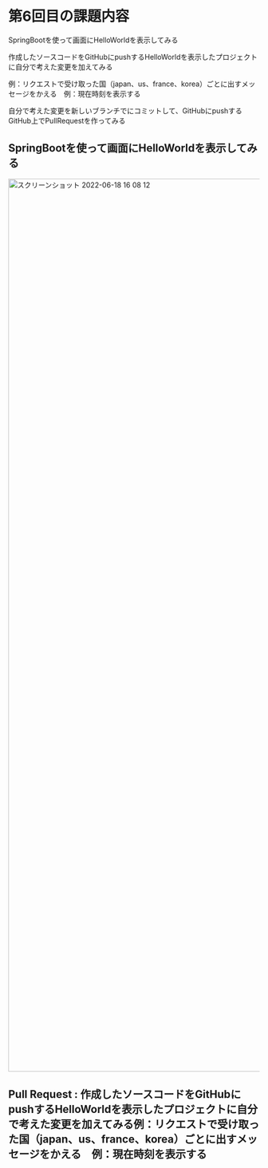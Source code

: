 # 第6回目の課題内容
SpringBootを使って画面にHelloWorldを表示してみる

作成したソースコードをGitHubにpushするHelloWorldを表示したプロジェクトに自分で考えた変更を加えてみる

例：リクエストで受け取った国（japan、us、france、korea）ごとに出すメッセージをかえる　例：現在時刻を表示する

自分で考えた変更を新しいブランチでにコミットして、GitHubにpushするGitHub上でPullRequestを作ってみる

## SpringBootを使って画面にHelloWorldを表示してみる
<img width="1792" alt="スクリーンショット 2022-06-18 16 08 12" src="https://user-images.githubusercontent.com/103312458/174427031-b93a8d89-cfa2-4879-ac52-d35a73251b99.png">

## Pull Request : 作成したソースコードをGitHubにpushするHelloWorldを表示したプロジェクトに自分で考えた変更を加えてみる例：リクエストで受け取った国（japan、us、france、korea）ごとに出すメッセージをかえる　例：現在時刻を表示する

